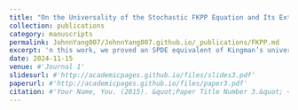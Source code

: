 ```yaml
---
title: "On the Universality of the Stochastic FKPP Equation and Its Extinction Probability"
collection: publications
category: manuscripts
permalink: JohnnYang007/JohnnYang007.github.io/_publications/FKPP.md
excerpt: 'n this work, we proved an SPDE equivalent of Kingman’s universality result. In addition, we found an explicit formula for the extinction probability of solutions to the stochastic FKPP equation and the invariant measure of branching-coalescing Brownian motion on metric graphs.'
date: 2024-11-15
venue: #'Journal 1'
slidesurl: #'http://academicpages.github.io/files/slides3.pdf'
paperurl: #'http://academicpages.github.io/files/paper3.pdf'
citation: #'Your Name, You. (2015). &quot;Paper Title Number 3.&quot; <i>Journal 1</i>. 1(3).'
---
```

